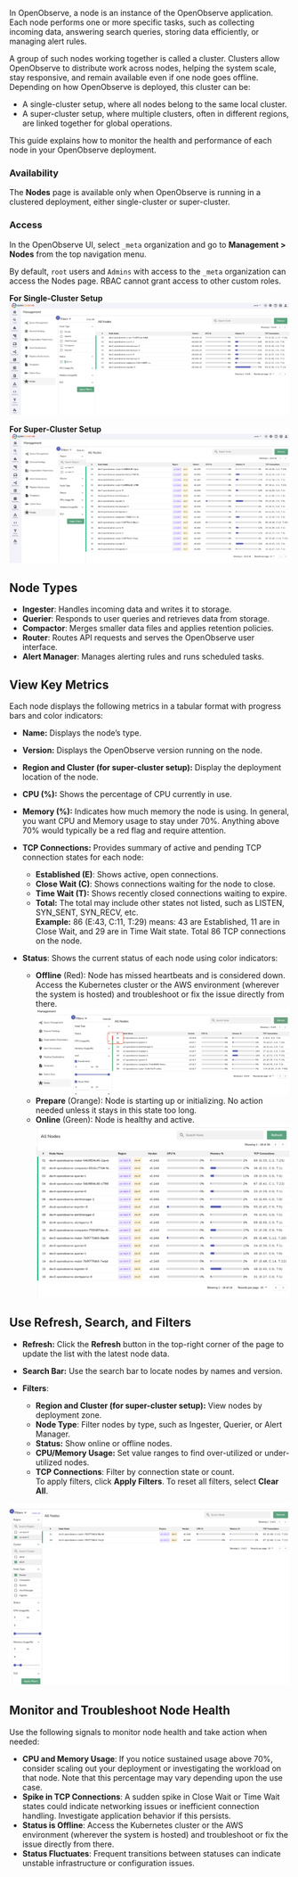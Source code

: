 In OpenObserve, a node is an instance of the OpenObserve application. Each node performs one or more specific tasks, such as collecting incoming data, answering search queries, storing data efficiently, or managing alert rules.

A group of such nodes working together is called a cluster. Clusters allow OpenObserve to distribute work across nodes, helping the system scale, stay responsive, and remain available even if one node goes offline. Depending on how OpenObserve is deployed, this cluster can be:

- A single-cluster setup, where all nodes belong to the same local cluster.  
- A super-cluster setup, where multiple clusters, often in different regions, are linked together for global operations.

This guide explains how to monitor the health and performance of each node in your OpenObserve deployment.

### Availability
The **Nodes** page is available only when OpenObserve is running in a clustered deployment, either single-cluster or super-cluster.

### Access
In the OpenObserve UI, select `_meta` organization and go to **Management > Nodes** from the top navigation menu.  

By default, `root` users and `Admins` with access to the `_meta` organization can access the Nodes page. RBAC cannot grant access to other custom roles. 

**For Single-Cluster Setup**<br> 
![nodes-single-cluster](../../images/nodes-single-cluster.png)

**For Super-Cluster Setup**<br>
![nodes-multi-cluster](../../images/nodes-super-cluster.png)

## Node Types

- **Ingester**: Handles incoming data and writes it to storage.  
- **Querier**: Responds to user queries and retrieves data from storage.  
- **Compactor**: Merges smaller data files and applies retention policies.  
- **Router**: Routes API requests and serves the OpenObserve user interface.  
- **Alert Manager**: Manages alerting rules and runs scheduled tasks.

## View Key Metrics

Each node displays the following metrics in a tabular format with progress bars and color indicators:

- **Name:** Displays the node’s type.  
- **Version:** Displays the OpenObserve version running on the node.  
- **Region and Cluster (for super-cluster setup):** Display the deployment location of the node.  
- **CPU (%):** Shows the percentage of CPU currently in use.  
- **Memory (%):** Indicates how much memory the node is using. In general, you want CPU and Memory usage to stay under 70%. Anything above 70% would typically be a red flag and require attention.  
- **TCP Connections:** Provides summary of active and pending TCP connection states for each node:  

    - **Established (E)**: Shows active, open connections.  
    - **Close Wait (C)**: Shows connections waiting for the node to close.  
    - **Time Wait (T):** Shows recently closed connections waiting to expire.  
    - **Total:** The total may include other states not listed, such as LISTEN, SYN_SENT, SYN_RECV, etc.  
    **Example:** 86 (E:43, C:11, T:29) means: 43 are Established, 11 are in Close Wait, and 29 are in Time Wait state. Total 86 TCP connections on the node.  

- **Status**: Shows the current status of each node using color indicators:  
  
    - **Offline** (Red): Node has missed heartbeats and is considered down. Access the Kubernetes cluster or the AWS environment (wherever the system is hosted) and troubleshoot or fix the issue directly from there.
    ![nodes-status-offline](../../images/nodes-status-offline.png)
    - **Prepare** (Orange): Node is starting up or initializing. No action needed unless it stays in this state too long.
    - **Online** (Green): Node is healthy and active.
    ![nodes-status-online](../../images/nodes-status-online.png)

## Use Refresh, Search, and Filters 

- **Refresh:** Click the **Refresh** button in the top-right corner of the page to update the list with the latest node data.  
- **Search Bar:** Use the search bar to locate nodes by names and version.  
- **Filters**: 

    - **Region and Cluster (for super-cluster setup):** View nodes by deployment zone.  
    - **Node Type**: Filter nodes by type, such as Ingester, Querier, or Alert Manager.  
    - **Status:** Show online or offline nodes.  
    - **CPU/Memory Usage:** Set value ranges to find over-utilized or under-utilized nodes.   
    - **TCP Connections**: Filter by connection state or count.  
        To apply filters, click **Apply Filters**. To reset all filters, select **Clear All**.

![nodes-search-filter](../../images/nodes-search-filter.png)  

## Monitor and Troubleshoot Node Health
Use the following signals to monitor node health and take action when needed:

- **CPU and Memory Usage**: If you notice sustained usage above 70%, consider scaling out your deployment or investigating the workload on that node. Note that this percentage may vary depending upon the use case.
- **Spike in TCP Connections**: A sudden spike in Close Wait or Time Wait states could indicate networking issues or inefficient connection handling. Investigate application behavior if this persists.
- **Status is Offline**: Access the Kubernetes cluster or the AWS environment (wherever the system is hosted) and troubleshoot or fix the issue directly from there.
- **Status Fluctuates**: Frequent transitions between statuses can indicate unstable infrastructure or configuration issues.